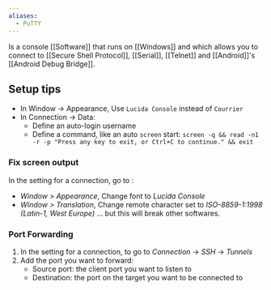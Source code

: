 ```yaml
---
aliases:
  - PuTTY
---
```

Is a console [[Software]] that runs on [[Windows]] and which allows you to connect to [[Secure Shell Protocol]], [[Serial]], [[Telnet]] and [[Android]]'s [[Android Debug Bridge]].
## Setup tips
* In Window → Appearance, Use `Lucida Console` instead of `Courrier`
* In Connection → Data:
    * Define an auto-login username
    * Define a command, like an auto `screen` start: `screen -q && read -n1 -r -p "Press any key to exit, or Ctrl+C to continue." && exit`
### Fix screen output
In the setting for a connection, go to :
* *Window > Appearance*, Change font to *Lucida Console*
* *Window > Translation*, Change remote character set to *ISO-8859-1:1998 (Latin-1, West Europe)* ... but this will break other softwares.
### Port Forwarding
1. In the setting for a connection, to go to *Connection* → *SSH* → *Tunnels*
1. Add the port you want to forward:
    * Source port: the client port you want to listen to
    * Destination: the port on the target you want to be connected to

